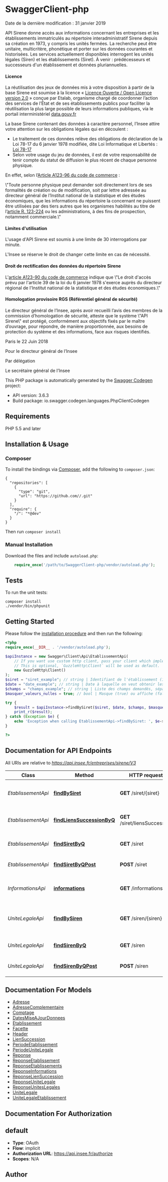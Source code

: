 # SwaggerClient-php
<p>Date de la dernière modification : 31 janvier 2019</p> <p>API Sirene donne accès aux informations concernant les entreprises et les établissements immatriculés au répertoire interadministratif Sirene depuis sa création en 1973, y compris les unités fermées. La recherche peut être unitaire, multicritère, phonétique et porter sur les données courantes et historisées. Les services actuellement disponibles interrogent les unités légales (Siren) et les établissements (Siret). À venir : prédécesseurs et successeurs d'un établissement et données pluriannuelles. <h4 class=\"add-margin-top-5x\">Licence</h4> <p>La réutilisation des jeux de données mis à votre disposition à partir de la base Sirene est soumise à la licence « <a href=\"https://www.etalab.gouv.fr/licence-ouverte-open-licence\" target=\"_blank\">Licence Ouverte / Open Licence version 2.0</a> » conçue par Etalab, organisme chargé de coordonner l’action des services de l’État et de ses établissements publics pour faciliter la réutilisation la plus large possible de leurs informations publiques, via le portail interministériel <a href=\"https://www.data.gouv.fr/fr/datasets/base-sirene-des-entreprises-et-de-leurs-etablissements-siren-siret/\" title=\"data.gouv.fr\" target=\"_blank\" class=\"external-link\">data.gouv.fr</a></p> <p>La base Sirene contenant des données à caractère personnel, l’Insee attire votre attention sur les obligations légales qui en découlent :</p> <ul> <li>Le traitement de ces données relève des obligations de déclaration de la Loi 78-17 du 6 janvier 1978 modifiée, dite Loi Informatique et Libertés : <a href=\"http://www.legifrance.gouv.fr/affichTexte.do?cidTexte=JORFTEXT000000886460\" title=\"Nouvelle fenêtre : la loi 78-17 du 6 janvier 1978 sur legifrance.gouv.fr\" target=\"_blank\" class=\"external-link\">Loi 78-17</a></li> <li>Selon votre usage du jeu de données, il est de votre responsabilité de tenir compte du statut de diffusion le plus récent de chaque personne physique.</li> </ul> <p>En effet, selon l’<a href=\"http://www.legifrance.gouv.fr/affichCodeArticle.do;jsessionid=C505A51DBC1A4EB1FFF3764C69ACDB1C.tpdjo11v_1?idArticle=LEGIARTI000020165030&cidTexte=LEGITEXT000005634379&dateTexte=20100702\" title=\"Nouvelle fenêtre : l’article A123-96 du code de commerce sur legifrance.gouv.fr\" target=\"_blank\" class=\"external-link\">Article A123-96 du code de commerce</a> :</p> <p>\"Toute personne physique peut demander soit directement lors de ses formalités de création ou de modification, soit par lettre adressée au directeur général de l’Institut national de la statistique et des études économiques, que les informations du répertoire la concernant ne puissent être utilisées par des tiers autres que les organismes habilités au titre de l’<a href=\"https://www.legifrance.gouv.fr/affichCodeArticle.do?cidTexte=LEGITEXT000005634379&idArticle=LEGIARTI000006258837&dateTexte=&categorieLien=cid\" title=\"article R. 123-224\" target=\"_blank\" class=\"external-link\">article R. 123-224</a> ou les administrations, à des fins de prospection, notamment commerciale.\"</p> <h4 class=\"add-margin-top-5x\">Limites d'utilisation</h4> <p>L'usage d'API Sirene est soumis à une limite de 30 interrogations par minute.</p> <p>L'Insee se réserve le droit de changer cette limite en cas de nécessité.</p> <h4 class=\"add-margin-top-5x\">Droit de rectification des données du répertoire Sirene</h4> <p>L'<a href=\"https://www.legifrance.gouv.fr/affichCodeArticle.do?idArticle=LEGIARTI000020165042&cidTexte=LEGITEXT000005634379&dateTexte=20151223\" title=\"Nouvelle fenêtre : l’article A123-90 du code de commerce sur legifrance.gouv.fr\" target=\"_blank\" class=\"external-link\">article A123-90 du code de commerce</a> indique que \"Le droit d'accès prévu par l'article 39 de la loi du 6 janvier 1978 s'exerce auprès du directeur régional de l'Institut national de la statistique et des études économiques.\"</p> <h4 class=\"add-margin-top-5x\">Homologation provisoire RGS (Référentiel général de sécurité)</h4> <p>Le directeur général de l’Insee, après avoir recueilli l’avis des membres de la commission d’homologation de sécurité, atteste que le système \"API Sirene\" est protégé, conformément aux objectifs fixés par le maître d’ouvrage, pour répondre, de manière proportionnée, aux besoins de protection du système et des informations, face aux risques identifiés.</p> <p>Paris le 22 Juin 2018</p> <p>Pour le directeur général de l’Insee</p> <p>Par délégation</p> <p>Le secrétaire général de l’Insee</p>

This PHP package is automatically generated by the [Swagger Codegen](https://github.com/swagger-api/swagger-codegen) project:

- API version: 3.6.3
- Build package: io.swagger.codegen.languages.PhpClientCodegen

## Requirements

PHP 5.5 and later

## Installation & Usage
### Composer

To install the bindings via [Composer](http://getcomposer.org/), add the following to `composer.json`:

```
{
  "repositories": [
    {
      "type": "git",
      "url": "https://github.com//.git"
    }
  ],
  "require": {
    "/": "*@dev"
  }
}
```

Then run `composer install`

### Manual Installation

Download the files and include `autoload.php`:

```php
    require_once('/path/to/SwaggerClient-php/vendor/autoload.php');
```

## Tests

To run the unit tests:

```
composer install
./vendor/bin/phpunit
```

## Getting Started

Please follow the [installation procedure](#installation--usage) and then run the following:

```php
<?php
require_once(__DIR__ . '/vendor/autoload.php');

$apiInstance = new Swagger\Client\Api\EtablissementApi(
    // If you want use custom http client, pass your client which implements `GuzzleHttp\ClientInterface`.
    // This is optional, `GuzzleHttp\Client` will be used as default.
    new GuzzleHttp\Client()
);
$siret = "siret_example"; // string | Identifiant de l'établissement (14 chiffres)
$date = "date_example"; // string | Date à laquelle on veut obtenir les valeurs des données historisées
$champs = "champs_example"; // string | Liste des champs demandés, séparés par des virgules
$masquer_valeurs_nulles = true; // bool | Masque (true) ou affiche (false, par défaut) les attributs qui n'ont pas de valeur

try {
    $result = $apiInstance->findBySiret($siret, $date, $champs, $masquer_valeurs_nulles);
    print_r($result);
} catch (Exception $e) {
    echo 'Exception when calling EtablissementApi->findBySiret: ', $e->getMessage(), PHP_EOL;
}

?>
```

## Documentation for API Endpoints

All URIs are relative to *https://api.insee.fr/entreprises/sirene/V3*

Class | Method | HTTP request | Description
------------ | ------------- | ------------- | -------------
*EtablissementApi* | [**findBySiret**](docs/Api/EtablissementApi.md#findbysiret) | **GET** /siret/{siret} | Recherche d&#39;un établissement par son numéro Siret
*EtablissementApi* | [**findLiensSuccessionByQ**](docs/Api/EtablissementApi.md#findlienssuccessionbyq) | **GET** /siret/liensSuccession | Recherche multicritère sur les liens de succession
*EtablissementApi* | [**findSiretByQ**](docs/Api/EtablissementApi.md#findsiretbyq) | **GET** /siret | Recherche multicritère d&#39;établissements
*EtablissementApi* | [**findSiretByQPost**](docs/Api/EtablissementApi.md#findsiretbyqpost) | **POST** /siret | Recherche multicritère d&#39;établissements
*InformationsApi* | [**informations**](docs/Api/InformationsApi.md#informations) | **GET** /informations | État du service, dates de mise à jour et numéro de version
*UniteLegaleApi* | [**findBySiren**](docs/Api/UniteLegaleApi.md#findbysiren) | **GET** /siren/{siren} | Recherche d&#39;une unité légale par son numéro Siren (9 chiffres)
*UniteLegaleApi* | [**findSirenByQ**](docs/Api/UniteLegaleApi.md#findsirenbyq) | **GET** /siren | Recherche multicritère d&#39;unités légales
*UniteLegaleApi* | [**findSirenByQPost**](docs/Api/UniteLegaleApi.md#findsirenbyqpost) | **POST** /siren | Recherche multicritère d&#39;unités légales


## Documentation For Models

 - [Adresse](docs/Model/Adresse.md)
 - [AdresseComplementaire](docs/Model/AdresseComplementaire.md)
 - [Comptage](docs/Model/Comptage.md)
 - [DatesMiseAJourDonnees](docs/Model/DatesMiseAJourDonnees.md)
 - [Etablissement](docs/Model/Etablissement.md)
 - [Facette](docs/Model/Facette.md)
 - [Header](docs/Model/Header.md)
 - [LienSuccession](docs/Model/LienSuccession.md)
 - [PeriodeEtablissement](docs/Model/PeriodeEtablissement.md)
 - [PeriodeUniteLegale](docs/Model/PeriodeUniteLegale.md)
 - [Reponse](docs/Model/Reponse.md)
 - [ReponseEtablissement](docs/Model/ReponseEtablissement.md)
 - [ReponseEtablissements](docs/Model/ReponseEtablissements.md)
 - [ReponseInformations](docs/Model/ReponseInformations.md)
 - [ReponseLienSuccession](docs/Model/ReponseLienSuccession.md)
 - [ReponseUniteLegale](docs/Model/ReponseUniteLegale.md)
 - [ReponseUnitesLegales](docs/Model/ReponseUnitesLegales.md)
 - [UniteLegale](docs/Model/UniteLegale.md)
 - [UniteLegaleEtablissement](docs/Model/UniteLegaleEtablissement.md)


## Documentation For Authorization


## default

- **Type**: OAuth
- **Flow**: implicit
- **Authorization URL**: https://api.insee.fr/authorize
- **Scopes**: N/A


## Author




